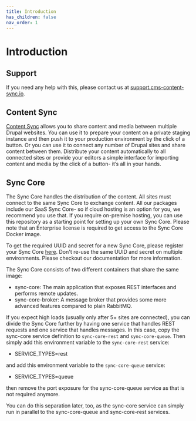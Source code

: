 ```yaml
---
title: Introduction
has_children: false
nav_order: 1
---
```


# Introduction

## Support

If you need any help with this, please contact us at [support.cms-content-sync.io](https://support.cms-content-sync.io/).

## Content Sync

[Content Sync](https://cms-content-sync.io/) allows you to share content and media between multiple Drupal websites. You can use it to prepare your content on a private staging instance and then push it to your production environment by the click of a button. Or you can use it to connect any number of Drupal sites and share content between them.
Distribute your content automatically to all connected sites or provide your editors a simple interface for importing content and media by the click of a button- it’s all in your hands.

## Sync Core

The Sync Core handles the distribution of the content. All sites must connect to the same Sync Core to exchange content.
All our packages include our SaaS Sync Core- so if cloud hosting is an option for you, we recommend you use that.
If you require on-premise hosting, you can use this repository as a starting point for setting up your own Sync Core.
Please note that an Enterprise license is required to get access to the Sync Core Docker image.

To get the required UUID and secret for a new Sync Core, please register your Sync Core [here](https://app.cms-content-sync.io/sync-cores).
Don't re-use the same UUID and secret on multiple environments. Please checkout our documentation for more information.

The Sync Core consists of two different containers that share the same image:
- sync-core: The main application that exposes REST interfaces and performs remote updates.
- sync-core-broker: A message broker that provides some more advanced features compared to plain RabbitMQ.

If you expect high loads (usually only after 5+ sites are connected), you can divide the Sync Core further by having
one service that handles REST requests and one service that handles messages. In this case, copy the
sync-core service definition to `sync-core-rest` and `sync-core-queue`. Then simply add this environment
variable to the `sync-core-rest` service:
- SERVICE_TYPES=rest

and add this environment variable to the `sync-core-queue` service:
- SERVICE_TYPES=queue

then remove the port exposure for the sync-core-queue service as that is not required anymore.

You can do this separation later, too, as the sync-core service can simply run in parallel to the sync-core-queue and sync-core-rest services.

